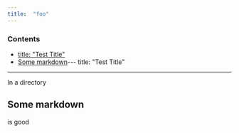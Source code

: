 ```yaml
---
title:  "foo"
---
```

### Contents
- [title: "Test Title"](#title--test-title)
- [Some markdown](#some-markdown)---
title:  "Test Title"
---

In a directory

## Some markdown

is good
